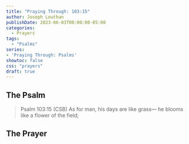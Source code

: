 ```yaml
---
title: "Praying Through: 103:15"
author: Joseph Louthan
publishDate: 2023-06-03T00:00:00-05:00
categories:
  - Prayers
tags:
  - "Psalms"
series:
- 'Praying Through: Psalms'
showtoc: false
css: "prayers"
draft: true
---
```

## The Psalm

>Psalm 103:15 (CSB) As for man, his days are like grass— he blooms like a flower of the field; 

## The Prayer

<div style="font-variant: small-caps;">

</div>

```text

```
